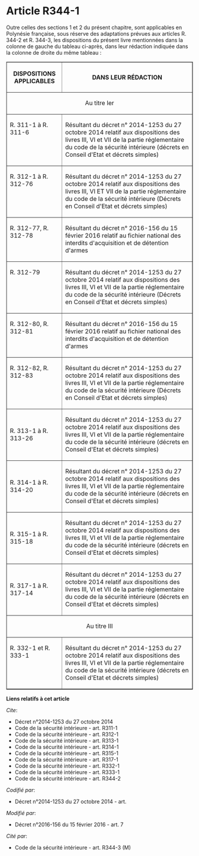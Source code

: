 # Article R344-1

Outre celles des sections 1 et 2 du présent chapitre, sont applicables en Polynésie française, sous réserve des adaptations
prévues aux articles R. 344-2 et R. 344-3, les dispositions du présent livre mentionnées dans la colonne de gauche du tableau
ci-après, dans leur rédaction indiquée dans la colonne de droite du même tableau : 

<table border="1">
  <tbody>
    <tr>
      <th>

DISPOSITIONS APPLICABLES 

</th>
      <th>

DANS LEUR RÉDACTION 

</th>
    </tr>
    <tr>
      <td align="center" colspan="2">

Au titre Ier 

</td>
    </tr>
    <tr>
      <td valign="top" align="left">

R. 311-1 à R. 311-6 

</td>
      <td valign="top" align="left">

Résultant du décret n° 2014-1253 du 27 octobre 2014 relatif aux dispositions des livres III, VI et VII de la partie
réglementaire du code de la sécurité intérieure (décrets en Conseil d'Etat et décrets simples) </td>
    </tr>
    <tr>
      <td align="left" valign="top">

R. 312-1 à R. 312-76

</td>
      <td align="left" valign="top">

Résultant du décret n° 2014-1253 du 27 octobre 2014 relatif aux dispositions des livres III, VI ET VII de la partie
réglementaire du code de la sécurité intérieure (Décrets en Conseil d'Etat et décrets simples) 

</td>
    </tr>
    <tr>
      <td valign="top" align="left">

R. 312-77, R. 312-78

</td>
      <td align="left" valign="top">

Résultant du décret n° 2016-156 du 15 février 2016 relatif au fichier national des interdits d'acquisition et de détention
d'armes 

</td>
    </tr>
    <tr>
      <td align="left" valign="top">

R. 312-79

</td>
      <td valign="top" align="left">

Résultant du décret n° 2014-1253 du 27 octobre 2014 relatif aux dispositions des livres III, VI et VII de la partie
réglementaire du code de la sécurité intérieure (Décrets en Conseil d'Etat et décrets simples)

</td>
    </tr>
    <tr>
      <td align="left" valign="top">

R. 312-80, R. 312-81

</td>
      <td align="left" valign="top">

Résultant du décret n° 2016-156 du 15 février 2016 relatif au fichier national des interdits d'acquisition et de détention
d'armes

</td>
    </tr>
    <tr>
      <td align="left" valign="top">

R. 312-82, R. 312-83

</td>
      <td valign="top" align="left">

Résultant du décret n° 2014-1253 du 27 octobre 2014 relatif aux dispositions des livres III, VI et VII de la partie
réglementaire du code de la sécurité intérieure (Décrets en Conseil d'Etat et décrets simples) 

</td>
    </tr>
    <tr>
      <td>

R. 313-1 à R. 313-26 

</td>
      <td>

Résultant du décret n° 2014-1253 du 27 octobre 2014 relatif aux dispositions des livres III, VI et VII de la partie
réglementaire du code de la sécurité intérieure (décrets en Conseil d'Etat et décrets simples) 

</td>
    </tr>
    <tr>
      <td>

R. 314-1 à R. 314-20 

</td>
      <td>

Résultant du décret n° 2014-1253 du 27 octobre 2014 relatif aux dispositions des livres III, VI et VII de la partie
réglementaire du code de la sécurité intérieure (décrets en Conseil d'Etat et décrets simples) 

</td>
    </tr>
    <tr>
      <td>

R. 315-1 à R. 315-18 

</td>
      <td>

Résultant du décret n° 2014-1253 du 27 octobre 2014 relatif aux dispositions des livres III, VI et VII de la partie
réglementaire du code de la sécurité intérieure (décrets en Conseil d'Etat et décrets simples) 

</td>
    </tr>
    <tr>
      <td>

R. 317-1 à R. 317-14 

</td>
      <td>

Résultant du décret n° 2014-1253 du 27 octobre 2014 relatif aux dispositions des livres III, VI et VII de la partie
réglementaire du code de la sécurité intérieure (décrets en Conseil d'Etat et décrets simples) 

</td>
    </tr>
    <tr>
      <td align="center" colspan="2" valign="middle">

Au titre III 

</td>
    </tr>
    <tr>
      <td valign="top" align="left">

R. 332-1 et R. 333-1 

</td>
      <td valign="top" align="left">

Résultant du décret n° 2014-1253 du 27 octobre 2014 relatif aux dispositions des livres III, VI et VII de la partie
réglementaire du code de la sécurité intérieure (décrets en Conseil d'Etat et décrets simples)

</td>
    </tr>
  </tbody>
</table>

**Liens relatifs à cet article**

_Cite_:

  - Décret n°2014-1253 du 27 octobre 2014
  - Code de la sécurité intérieure - art. R311-1
  - Code de la sécurité intérieure - art. R312-1
  - Code de la sécurité intérieure - art. R313-1
  - Code de la sécurité intérieure - art. R314-1
  - Code de la sécurité intérieure - art. R315-1
  - Code de la sécurité intérieure - art. R317-1
  - Code de la sécurité intérieure - art. R332-1
  - Code de la sécurité intérieure - art. R333-1
  - Code de la sécurité intérieure - art. R344-2

_Codifié par_:

  - Décret n°2014-1253 du 27 octobre 2014 - art.

_Modifié par_:

  - Décret n°2016-156 du 15 février 2016 - art. 7

_Cité par_:

  - Code de la sécurité intérieure - art. R344-3 (M)
